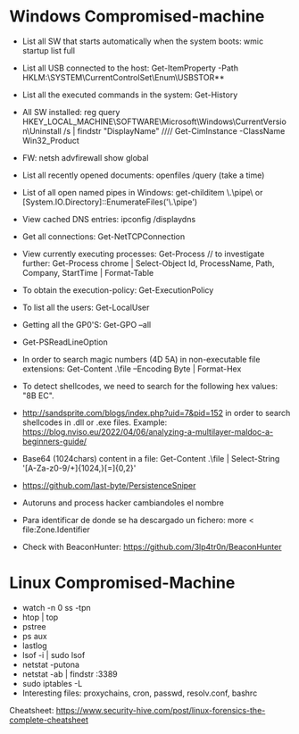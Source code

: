 # Windows Compromised-machine

* List all SW that starts automatically when the system boots: wmic startup list full

* List all USB connected to the host: Get-ItemProperty -Path HKLM:\SYSTEM\CurrentControlSet\Enum\USBSTOR\*\*

* List all the executed commands in the system: Get-History 

* All SW installed: reg query HKEY_LOCAL_MACHINE\SOFTWARE\Microsoft\Windows\CurrentVersion\Uninstall /s | findstr "DisplayName" //// Get-CimInstance -ClassName Win32_Product

* FW: netsh advfirewall show global

* List all recently opened documents: openfiles /query (take a time)

* List of all open named pipes in Windows: get-childitem \\.\pipe\ or [System.IO.Directory]::EnumerateFiles('\\.\pipe\')

* View cached DNS entries: ipconfig /displaydns

* Get all connections: Get-NetTCPConnection

* View currently executing processes: Get-Process // to investigate further: Get-Process chrome | Select-Object Id, ProcessName, Path, Company, StartTime | Format-Table

* To obtain the execution-policy: Get-ExecutionPolicy 

* To list all the users: Get-LocalUser

* Getting all the GP0'S: Get-GPO –all

* Get-PSReadLineOption 

* In order to search magic numbers (4D 5A) in non-executable file extensions: Get-Content .\file –Encoding Byte | Format-Hex

* To detect shellcodes, we need to search for the following hex values: "8B EC".

* http://sandsprite.com/blogs/index.php?uid=7&pid=152 in order to search shellcodes in .dll or .exe files. Example: https://blog.nviso.eu/2022/04/06/analyzing-a-multilayer-maldoc-a-beginners-guide/

* Base64 (1024chars) content in a file: Get-Content .\file | Select-String '[A-Za-z0-9\/\+]{1024,}[=]{0,2}'

* https://github.com/last-byte/PersistenceSniper

* Autoruns and process hacker cambiandoles el nombre

* Para identificar de donde se ha descargado un fichero: more < file:Zone.Identifier

* Check with BeaconHunter: https://github.com/3lp4tr0n/BeaconHunter


# Linux Compromised-Machine

* watch -n 0 ss -tpn
* htop | top
* pstree
* ps aux
* lastlog
* lsof -i | sudo lsof
* netstat -putona
* netstat -ab | findstr :3389
* sudo iptables -L
* Interesting files: proxychains, cron, passwd, resolv.conf, bashrc

Cheatsheet: https://www.security-hive.com/post/linux-forensics-the-complete-cheatsheet

